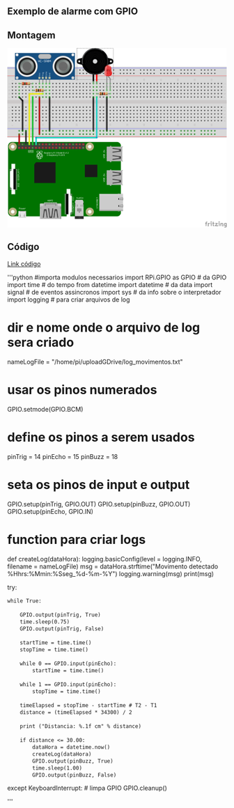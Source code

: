 ## Exemplo de alarme com GPIO

## Montagem

![1](img/montagem.png)

## Código

[Link código](python_code/script.py)

'''python
#importa modulos necessarios
import RPi.GPIO as GPIO # da GPIO
import time             # do tempo
from datetime import datetime # da data
import signal           # de eventos assincronos
import sys              # da info sobre o interpretador
import logging          # para criar arquivos de log

# dir e nome onde o arquivo de log sera criado
nameLogFile = "/home/pi/uploadGDrive/log_movimentos.txt"

# usar os pinos numerados
GPIO.setmode(GPIO.BCM)

# define os pinos a serem usados
pinTrig = 14
pinEcho = 15
pinBuzz = 18

# seta os pinos de input e output
GPIO.setup(pinTrig, GPIO.OUT)
GPIO.setup(pinBuzz, GPIO.OUT)
GPIO.setup(pinEcho, GPIO.IN)

# function para criar logs
def createLog(dataHora):
    logging.basicConfig(level = logging.INFO, filename = nameLogFile)
    msg = dataHora.strftime("Movimento detectado %Hhrs:%Mmin:%Sseg_%d-%m-%Y")
    logging.warning(msg)
    print(msg)

try:

    while True:

        GPIO.output(pinTrig, True)
        time.sleep(0.75)
        GPIO.output(pinTrig, False)

        startTime = time.time()
        stopTime = time.time()

        while 0 == GPIO.input(pinEcho):
            startTime = time.time()

        while 1 == GPIO.input(pinEcho):
            stopTime = time.time()

        timeElapsed = stopTime - startTime # T2 - T1
        distance = (timeElapsed * 34300) / 2

        print ("Distancia: %.1f cm" % distance)

        if distance <= 30.00:
            dataHora = datetime.now()
            createLog(dataHora)
            GPIO.output(pinBuzz, True)
            time.sleep(1.00)
            GPIO.output(pinBuzz, False)

except KeyboardInterrupt:
    # limpa GPIO
    GPIO.cleanup()

'''


















